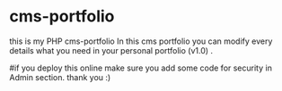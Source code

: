 # cms-portfolio
this is my PHP cms-portfolio
In this cms portfolio you can modify every details what you need in your personal portfolio
(v1.0) .

 

#if you deploy this online make sure you add some code for security in Admin section. 
thank you  :)
